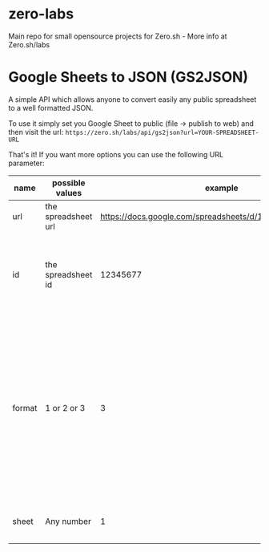 # zero-labs

Main repo for small opensource projects for Zero.sh - More info at Zero.sh/labs

# Google Sheets to JSON (GS2JSON)
A simple API which allows anyone to convert easily any public spreadsheet to a well formatted JSON.

To use it simply set you Google Sheet to public (file -> publish to web) and then visit the url: `https://zero.sh/labs/api/gs2json?url=YOUR-SPREADSHEET-URL`

That's it! If you want more options you can use the following URL parameter:

| name   | possible values      | example                                                    | description                                                                                                                                                                  |
|--------|----------------------|------------------------------------------------------------|------------------------------------------------------------------------------------------------------------------------------------------------------------------------------|
| url    | the spreadsheet url  | https://docs.google.com/spreadsheets/d/12345677/edit#gid=0 | The entire spreadsheet url                                                                                                                                                   |
| id     | the spreadsheet id   | 12345677                                                   | Just the ID, This is optional, if you pass the URL you don't need to pass the ID                                                                                             |
| format | 1 or 2 or 3          | 3                                                          | The API can return the data formatted in different ways:  1: An object without columns names 2: An object with column names 3: An Array of the rows with mapped column names |
| sheet  | Any number           | 1                                                          | The number of the sheet you want to access                                                                                                                                   |

